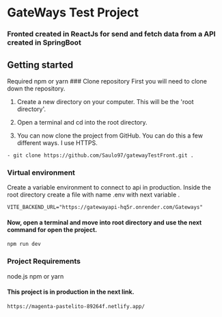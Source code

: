 # GateWays Test Project
### Fronted created in ReactJs for send and fetch data from a API created in SpringBoot

## Getting started

Required npm or yarn ### Clone repository
First you will need to clone down the repository.

1) Create a new directory on your computer. This will be the 'root directory'.

2) Open a terminal and cd into the root directory.

3) You can now clone the project from GitHub. You can do this a few different ways.
I use HTTPS.
```
- git clone https://github.com/Saulo97/gatewayTestFront.git .
```
### Virtual environment
Create a variable environment to connect to api in production.
Inside the root directory create a file with name .env with next variable .

```
VITE_BACKEND_URL="https://gatewayapi-hq5r.onrender.com/Gateways"
```

#### Now, open a terminal and move into root directory and use the next command for open the project.
```
npm run dev
```

### Project Requirements 
node.js
npm or yarn

#### This project is in production in the next link.
```
https://magenta-pastelito-89264f.netlify.app/
```

